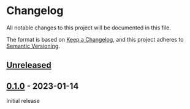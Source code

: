 # Changelog

All notable changes to this project will be documented in this file.

The format is based on [Keep a Changelog](https://keepachangelog.com/en/1.0.0/), and this project adheres to [Semantic Versioning](https://semver.org/spec/v2.0.0.html).

## [Unreleased]

## [0.1.0] - 2023-01-14

Initial release

[unreleased]: https://github.com/gadomski/stac-rs/compare/stac-api-v0.1.0...main
[0.1.0]: https://github.com/gadomski/stac-rs/releases/tag/stac-api-v0.1.0
